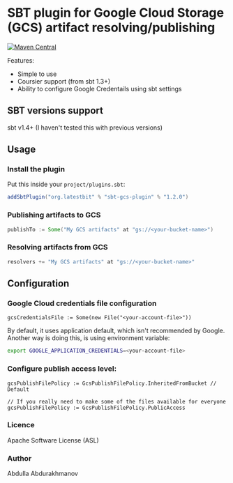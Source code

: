 # SBT plugin for Google Cloud Storage (GCS) artifact resolving/publishing
[![Maven Central](https://maven-badges.herokuapp.com/maven-central/org.latestbit/sbt-gcs-plugin/badge.svg)](https://maven-badges.herokuapp.com/maven-central/org.latestbit/sbt-gcs-plugin/)

Features:
- Simple to use
- Coursier support (from sbt 1.3+)
- Ability to configure Google Credentails using sbt settings

## SBT versions support
sbt v1.4+ (I haven't tested this with previous versions)

## Usage

### Install the plugin

Put this inside your `project/plugins.sbt`:

```scala
addSbtPlugin("org.latestbit" % "sbt-gcs-plugin" % "1.2.0")
```

### Publishing artifacts to GCS

```scala
publishTo := Some("My GCS artifacts" at "gs://<your-bucket-name>")
```

### Resolving artifacts from GCS

```scala
resolvers += "My GCS artifacts" at "gs://<your-bucket-name>"
```

## Configuration

### Google Cloud credentials file configuration

```
gcsCredentialsFile := Some(new File("<your-account-file>"))
```
By default, it uses application default, which isn't recommended by Google.
Another way is doing this, is using environment variable:

```bash
export GOOGLE_APPLICATION_CREDENTIALS=<your-account-file>
```

### Configure publish access level:
```
gcsPublishFilePolicy := GcsPublishFilePolicy.InheritedFromBucket // Default

// If you really need to make some of the files available for everyone
gcsPublishFilePolicy := GcsPublishFilePolicy.PublicAccess 
```

### Licence
Apache Software License (ASL)

### Author
Abdulla Abdurakhmanov
